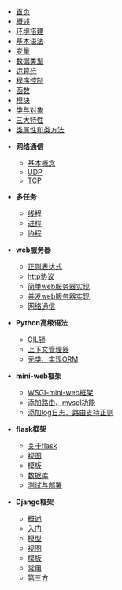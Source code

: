 * [首页](README.md)
* [概述](sections/1.概述.md)
* [环境搭建](sections/2.环境搭建.md)
* [基本语法](sections/3.基本语法.md)
* [变量](sections/4.变量.md)
* [数据类型](sections/5.数据类型.md)
* [运算符](sections/6.运算符.md)
* [程序控制](sections/7.程序控制.md)
* [函数](sections/8.函数.md)
* [模块](sections/3.基础/7.模块.md)
* [类与对象](sections/oo/1.md)
* [三大特性](oo/2.md)
* [类属性和类方法](oo/3.md)

- **网络通信**
  - [基本概念](network/network_1.md)
  - [UDP](network/network_2.md)
  - [TCP](network/network_3.md)
- **多任务**
  - [线程](multi/multi_2.md)
  - [进程](multi/multi_1.md)
  - [协程](multi/multi_3.md)

- **web服务器**
  - [正则表达式](web/web_1.md)
  - [http协议](web/web_2.md)
  - [简单web服务器实现](web/web_3.md)
  - [并发web服务器实现](web/web_4.md)
  - [网络通信](web/web_5.md)

- **Python高级语法**
  - [GIL锁](senior/senior_1.md)
  - [上下文管理器](senior/senior_2.md)
  - [元类、实现ORM](senior/senior_3.md)
  
- **mini-web框架**
  - [WSGI-mini-web框架](mini-web/mini-web_01.md)
  - [添加路由、mysql功能](mini-web/mini-web_02.md)
  - [添加log日志、路由支持正则](mini-web/mini-web_03.md)

- **flask框架**
  - [关于flask](flask/flask_01.md)
  - [视图](flask/flask_02.md)
  - [模板](flask/flask_03.md)
  - [数据库](flask/flask_04.md)
  - [测试与部署](flask/flask_05.md)

- **Django框架**
  - [概述](6.框架/django/概述.md)
  - [入门](6.框架/django/入门.md)
  - [模型](6.框架/django/模型.md)
  - [视图](6.框架/django/视图.md)
  - [模板](6.框架/django/模板.md)
  - [常用](6.框架/django/常用.md)
  - [第三方](6.框架/django/第三方.md)

